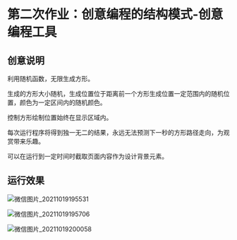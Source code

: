 # 第二次作业：创意编程的结构模式-创意编程工具

## 创意说明

利用随机函数，无限生成方形。

生成的方形大小随机，生成位置位于距离前一个方形生成位置一定范围内的随机位置，颜色为一定区间内的随机颜色。

控制方形绘制位置始终在显示区域内。

每次运行程序将得到独一无二的结果，永远无法预测下一秒的方形路径走向，为观赏带来乐趣。

可以在运行到一定时间时截取页面内容作为设计背景元素。


## 运行效果

![微信图片_20211019195531](https://user-images.githubusercontent.com/90952715/137905735-d129f09e-f59e-4cc1-bee9-1220508ad382.png)

![微信图片_20211019195706](https://user-images.githubusercontent.com/90952715/137905766-6e203192-7f1e-4cbc-97ca-5948bdd6624e.png)

![微信图片_20211019200058](https://user-images.githubusercontent.com/90952715/137905792-eb4cec49-6dfe-4b36-a38f-d193b08c7712.png)
